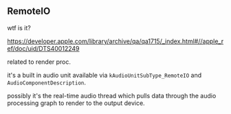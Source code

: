 ## RemoteIO

wtf is it?

https://developer.apple.com/library/archive/qa/qa1715/_index.html#//apple_ref/doc/uid/DTS40012249

related to render proc.

it's a built in audio unit available via `kAudioUnitSubType_RemoteIO` and `AudioComponentDescription`.

possibly it's the real-time audio thread which pulls data through the audio processing graph to render to the output device.

